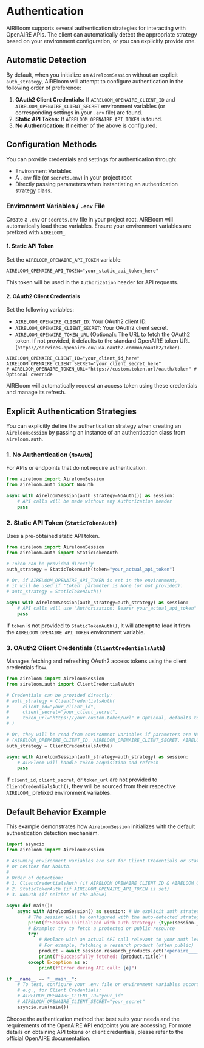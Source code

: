 # Authentication

AIREloom supports several authentication strategies for interacting with OpenAIRE APIs. The client can automatically detect the appropriate strategy based on your environment configuration, or you can explicitly provide one.

## Automatic Detection

By default, when you initialize an `AireloomSession` without an explicit `auth_strategy`, AIREloom will attempt to configure authentication in the following order of preference:

1.  **OAuth2 Client Credentials:** If `AIRELOOM_OPENAIRE_CLIENT_ID` and `AIRELOOM_OPENAIRE_CLIENT_SECRET` environment variables (or corresponding settings in your `.env` file) are found.
2.  **Static API Token:** If `AIRELOOM_OPENAIRE_API_TOKEN` is found.
3.  **No Authentication:** If neither of the above is configured.

## Configuration Methods

You can provide credentials and settings for authentication through:

*   Environment Variables
*   A `.env` file (or `secrets.env`) in your project root
*   Directly passing parameters when instantiating an authentication strategy class.

### Environment Variables / `.env` File

Create a `.env` or `secrets.env` file in your project root. AIREloom will automatically load these variables. Ensure your environment variables are prefixed with `AIRELOOM_`.

#### 1. Static API Token

Set the `AIRELOOM_OPENAIRE_API_TOKEN` variable:

```dotenv
AIRELOOM_OPENAIRE_API_TOKEN="your_static_api_token_here"
```

This token will be used in the `Authorization` header for API requests.

#### 2. OAuth2 Client Credentials

Set the following variables:

*   `AIRELOOM_OPENAIRE_CLIENT_ID`: Your OAuth2 client ID.
*   `AIRELOOM_OPENAIRE_CLIENT_SECRET`: Your OAuth2 client secret.
*   `AIRELOOM_OPENAIRE_TOKEN_URL` (Optional): The URL to fetch the OAuth2 token. If not provided, it defaults to the standard OpenAIRE token URL (`https://services.openaire.eu/uoa-oauth2-common/oauth2/token`).

```dotenv
AIRELOOM_OPENAIRE_CLIENT_ID="your_client_id_here"
AIRELOOM_OPENAIRE_CLIENT_SECRET="your_client_secret_here"
# AIRELOOM_OPENAIRE_TOKEN_URL="https://custom.token.url/oauth/token" # Optional override
```

AIREloom will automatically request an access token using these credentials and manage its refresh.

## Explicit Authentication Strategies

You can explicitly define the authentication strategy when creating an `AireloomSession` by passing an instance of an authentication class from `aireloom.auth`.

### 1. No Authentication (`NoAuth`)

For APIs or endpoints that do not require authentication.

```python
from aireloom import AireloomSession
from aireloom.auth import NoAuth

async with AireloomSession(auth_strategy=NoAuth()) as session:
    # API calls will be made without any Authorization header
    pass
```

### 2. Static API Token (`StaticTokenAuth`)

Uses a pre-obtained static API token.

```python
from aireloom import AireloomSession
from aireloom.auth import StaticTokenAuth

# Token can be provided directly
auth_strategy = StaticTokenAuth(token="your_actual_api_token")

# Or, if AIRELOOM_OPENAIRE_API_TOKEN is set in the environment,
# it will be used if 'token' parameter is None (or not provided):
# auth_strategy = StaticTokenAuth()

async with AireloomSession(auth_strategy=auth_strategy) as session:
    # API calls will use "Authorization: Bearer your_actual_api_token"
    pass
```
If `token` is not provided to `StaticTokenAuth()`, it will attempt to load it from the `AIRELOOM_OPENAIRE_API_TOKEN` environment variable.

### 3. OAuth2 Client Credentials (`ClientCredentialsAuth`)

Manages fetching and refreshing OAuth2 access tokens using the client credentials flow.

```python
from aireloom import AireloomSession
from aireloom.auth import ClientCredentialsAuth

# Credentials can be provided directly:
# auth_strategy = ClientCredentialsAuth(
#     client_id="your_client_id",
#     client_secret="your_client_secret",
#     token_url="https://your.custom.token/url" # Optional, defaults to OpenAIRE's
# )

# Or, they will be read from environment variables if parameters are None or not provided:
# (AIRELOOM_OPENAIRE_CLIENT_ID, AIRELOOM_OPENAIRE_CLIENT_SECRET, AIRELOOM_OPENAIRE_TOKEN_URL)
auth_strategy = ClientCredentialsAuth()

async with AireloomSession(auth_strategy=auth_strategy) as session:
    # AIREloom will handle token acquisition and refresh
    pass
```
If `client_id`, `client_secret`, or `token_url` are not provided to `ClientCredentialsAuth()`, they will be sourced from their respective `AIRELOOM_` prefixed environment variables.

## Default Behavior Example

This example demonstrates how `AireloomSession` initializes with the default authentication detection mechanism.

```python
import asyncio
from aireloom import AireloomSession

# Assuming environment variables are set for Client Credentials or Static Token,
# or neither for NoAuth.
#
# Order of detection:
# 1. ClientCredentialsAuth (if AIRELOOM_OPENAIRE_CLIENT_ID & AIRELOOM_OPENAIRE_CLIENT_SECRET are set)
# 2. StaticTokenAuth (if AIRELOOM_OPENAIRE_API_TOKEN is set)
# 3. NoAuth (if neither of the above)

async def main():
    async with AireloomSession() as session: # No explicit auth_strategy
        # The session will be configured with the auto-detected strategy.
        print(f"Session initialized with auth strategy: {type(session._client._auth_strategy).__name__}")
        # Example: try to fetch a protected or public resource
        try:
            # Replace with an actual API call relevant to your auth level
            # For example, fetching a research product (often public)
            product = await session.research_products.get("openaire____::doi:10.5281/zenodo.7664304") # Example ID
            print(f"Successfully fetched: {product.title}")
        except Exception as e:
            print(f"Error during API call: {e}")

if __name__ == "__main__":
    # To test, configure your .env file or environment variables accordingly
    # e.g., for Client Credentials:
    # AIRELOOM_OPENAIRE_CLIENT_ID="your_id"
    # AIRELOOM_OPENAIRE_CLIENT_SECRET="your_secret"
    asyncio.run(main())
```

Choose the authentication method that best suits your needs and the requirements of the OpenAIRE API endpoints you are accessing. For more details on obtaining API tokens or client credentials, please refer to the official OpenAIRE documentation.
